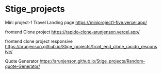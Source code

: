 # Stige_projects

Mini project-1
Travel Landing page https://miniproject1-five.vercel.app/


frontend Clone project https://rapido-clone-arunjenson.vercel.app/

frontend clone project responsive https://arunjenson.github.io/Stige_projects/front_end_clone_rapido_responsive/

Quote Generator https://arunjenson.github.io/Stige_projects/Random-quote-Generator/
